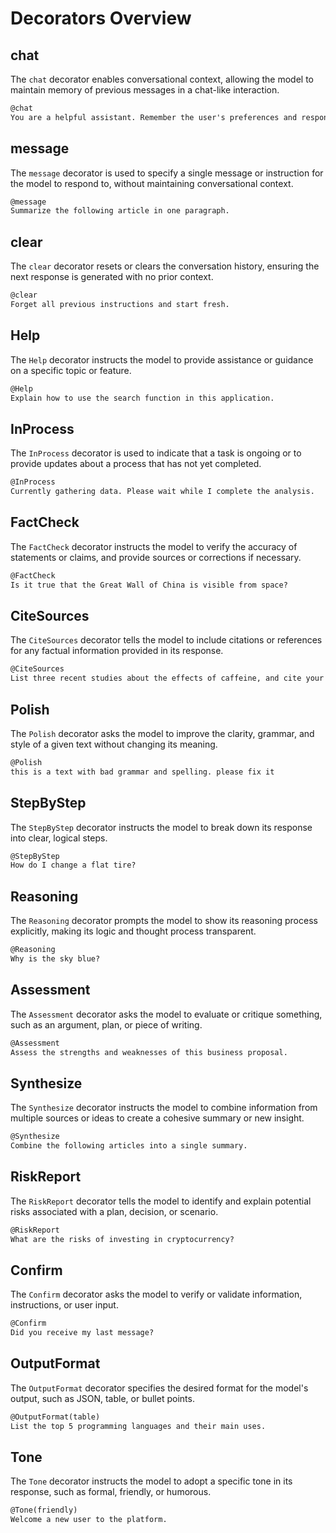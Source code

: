 

# Decorators Overview

## chat
The `chat` decorator enables conversational context, allowing the model to maintain memory of previous messages in a chat-like interaction.

```markdown
@chat
You are a helpful assistant. Remember the user's preferences and respond accordingly.
```

## message
The `message` decorator is used to specify a single message or instruction for the model to respond to, without maintaining conversational context.

```markdown
@message
Summarize the following article in one paragraph.
```

## clear
The `clear` decorator resets or clears the conversation history, ensuring the next response is generated with no prior context.

```markdown
@clear
Forget all previous instructions and start fresh.
```

## Help
The `Help` decorator instructs the model to provide assistance or guidance on a specific topic or feature.

```markdown
@Help
Explain how to use the search function in this application.
```

## InProcess
The `InProcess` decorator is used to indicate that a task is ongoing or to provide updates about a process that has not yet completed.

```markdown
@InProcess
Currently gathering data. Please wait while I complete the analysis.
```

## FactCheck
The `FactCheck` decorator instructs the model to verify the accuracy of statements or claims, and provide sources or corrections if necessary.

```markdown
@FactCheck
Is it true that the Great Wall of China is visible from space?
```

## CiteSources
The `CiteSources` decorator tells the model to include citations or references for any factual information provided in its response.

```markdown
@CiteSources
List three recent studies about the effects of caffeine, and cite your sources.
```

## Polish
The `Polish` decorator asks the model to improve the clarity, grammar, and style of a given text without changing its meaning.

```markdown
@Polish
this is a text with bad grammar and spelling. please fix it
```

## StepByStep
The `StepByStep` decorator instructs the model to break down its response into clear, logical steps.

```markdown
@StepByStep
How do I change a flat tire?
```

## Reasoning
The `Reasoning` decorator prompts the model to show its reasoning process explicitly, making its logic and thought process transparent.

```markdown
@Reasoning
Why is the sky blue?
```

## Assessment
The `Assessment` decorator asks the model to evaluate or critique something, such as an argument, plan, or piece of writing.

```markdown
@Assessment
Assess the strengths and weaknesses of this business proposal.
```

## Synthesize
The `Synthesize` decorator instructs the model to combine information from multiple sources or ideas to create a cohesive summary or new insight.

```markdown
@Synthesize
Combine the following articles into a single summary.
```

## RiskReport
The `RiskReport` decorator tells the model to identify and explain potential risks associated with a plan, decision, or scenario.

```markdown
@RiskReport
What are the risks of investing in cryptocurrency?
```

## Confirm
The `Confirm` decorator asks the model to verify or validate information, instructions, or user input.

```markdown
@Confirm
Did you receive my last message?
```

## OutputFormat
The `OutputFormat` decorator specifies the desired format for the model's output, such as JSON, table, or bullet points.

```markdown
@OutputFormat(table)
List the top 5 programming languages and their main uses.
```

## Tone
The `Tone` decorator instructs the model to adopt a specific tone in its response, such as formal, friendly, or humorous.

```markdown
@Tone(friendly)
Welcome a new user to the platform.
```

